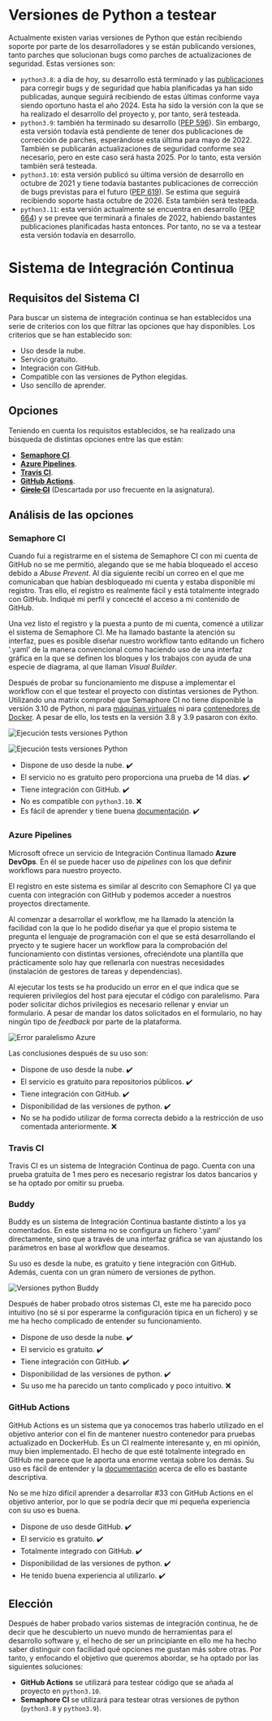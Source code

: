 # Versiones de Python a testear
Actualmente existen varias versiones de Python que están recibiendo soporte por parte de los desarrolladores y se están publicando versiones, tanto parches que solucionan bugs como parches de actualizaciones de seguridad. Estas versiones son:
- `python3.8`: a día de hoy, su desarrollo está terminado y las [publicaciones](https://www.python.org/dev/peps/pep-0569/) para corregir bugs y de seguridad que había planificadas ya han sido publicadas, aunque seguirá recibiendo de estas últimas conforme vaya siendo oportuno hasta el año 2024. Esta ha sido la versión con la que se ha realizado el desarrollo del proyecto y, por tanto, será testeada.
- `python3.9`: también ha terminado su desarrollo ([PEP 596](https://www.python.org/dev/peps/pep-0596/)). Sin embargo, esta versión todavía está pendiente de tener dos publicaciones de corrección de parches, esperándose esta última para mayo de 2022. También se publicarán actualizaciones de seguridad conforme sea necesario, pero en este caso será hasta 2025. Por lo tanto, esta versión también será testeada.
- `python3.10`: esta versión publicó su última versión de desarrollo en octubre de 2021 y tiene todavía bastantes publicaciones de corrección de bugs previstas para el futuro ([PEP 619](https://www.python.org/dev/peps/pep-0619/)). Se estima que seguirá recibiendo soporte hasta octubre de 2026. Esta también será testeada.
- `python3.11`: esta versión actualmente se encuentra en desarrollo ([PEP 664](https://www.python.org/dev/peps/pep-0664/)) y se prevee que terminará a finales de 2022, habiendo bastantes publicaciones planificadas hasta entonces. Por tanto, no se va a testear esta versión todavía en desarrollo.

# Sistema de Integración Continua
## Requisitos del Sistema CI
Para buscar un sistema de integración continua se han establecidos una serie de criterios con los que filtrar las opciones que hay disponibles. Los criterios que se han establecido son:
- Uso desde la nube.
- Servicio gratuito.
- Integración con GitHub.
- Compatible con las versiones de Python elegidas.
- Uso sencillo de aprender.

## Opciones
Teniendo en cuenta los requisitos establecidos, se ha realizado una búsqueda de distintas opciones entre las que están:
- [**Semaphore CI**](https://semaphoreci.com/).
- [**Azure Pipelines**](https://azure.microsoft.com/es-es/services/devops/pipelines/).
- [**Travis CI**](https://travis-ci.org/).
- [**GitHub Actions**](https://github.com/features/actions).
- [~~**Circle CI**~~](https://circleci.com) (Descartada por uso frecuente en la asignatura).

## Análisis de las opciones
### Semaphore CI
Cuando fui a registrarme en el sistema de Semaphore CI con mi cuenta de GitHub no se me permitió, alegando que se me había bloqueado el acceso debido a *Abuse Prevent*. Al día siguiente recibí un correo en el que me comunicaban que habían desbloqueado mi cuenta y estaba disponible mi registro. Tras ello, el registro es realmente fácil y está totalmente integrado con GitHub. Indiqué mi perfil y concecté el acceso a mi contenido de GitHub.

Una vez listo el registro y la puesta a punto de mi cuenta, comencé a utilizar el sistema de Semaphore CI. Me ha llamado bastante la atención su interfaz, pues es posible diseñar nuestro workflow tanto editando un fichero '.yaml' de la manera convencional como haciendo uso de una interfaz gráfica en la que se definen los bloques y los trabajos con ayuda de una especie de diagrama, al que llaman *Visual Builder*.

Después de probar su funcionamiento me dispuse a implementar el workflow con el que testear el proyecto con distintas versiones de Python. Utilizando una matrix comprobé que Semaphore CI no tiene disponible la versión 3.10 de Python, ni para [máquinas virtuales](https://docs.semaphoreci.com/ci-cd-environment/ubuntu-18.04-image/#python) ni para [contenedores de Docker](https://docs.semaphoreci.com/ci-cd-environment/semaphore-registry-images/#python). A pesar de ello, los tests en la versión 3.8 y 3.9 pasaron con éxito.

![Ejecución tests versiones Python](images/semaphoreci_tests_versiones_python.png)

![Ejecución tests versiones Python](images/semaphoreci_no_compatible_python310.png)

- Dispone de uso desde la nube. ✔️
- El servicio no es gratuito pero proporciona una prueba de 14 días. ✔️
- Tiene integración con GitHub. ✔️
- No es compatible con `python3.10`. :x:
- Es fácil de aprender y tiene buena [documentación](https://docs.semaphoreci.com/). ✔️

### Azure Pipelines
Microsoft ofrece un servicio de Integración Continua llamado **Azure DevOps**. En él se puede hacer uso de *pipelines* con los que definir workflows para nuestro proyecto.

El registro en este sistema es similar al descrito con Semaphore CI ya que cuenta con integración con GitHub y podemos acceder a nuestros proyectos directamente.

Al comenzar a desarrollar el workflow, me ha llamado la atención la facilidad con la que lo he podido diseñar ya que el propio sistema te pregunta el lenguaje de programación con el que se está desarrollando el pryecto y te sugiere hacer un workflow para la comprobación del funcionamiento con distintas versiones, ofreciéndote una plantilla que prácticamente solo hay que rellenarla con nuestras necesidades (instalación de gestores de tareas y dependencias).

Al ejecutar los tests se ha producido un error en el que indica que se requieren privilegios del host para ejecutar el código con paralelismo. Para poder solicitar dichos privilegios es necesario rellenar y enviar un formulario. A pesar de mandar los datos solicitados en el formulario, no hay ningún tipo de *feedback* por parte de la plataforma.

![Error paralelismo Azure](images/azure_error_paralelismo.png)

Las conclusiones después de su uso son:
- Dispone de uso desde la nube. ✔️
- El servicio es gratuito para repositorios públicos. ✔️
- Tiene integración con GitHub. ✔️
- Disponibilidad de las versiones de python. ✔️
- No se ha podido utilizar de forma correcta debido a la restricción de uso comentada anteriormente. :x:

### Travis CI
Travis CI es un sistema de Integración Continua de pago. Cuenta con una prueba gratuita de 1 mes pero es necesario registrar los datos bancarios y se ha optado por omitir su prueba.

### Buddy
Buddy es un sistema de Integración Continua bastante distinto a los ya comentados. En este sistema no se configura un fichero '.yaml' directamente, sino que a través de una interfaz gráfica se van ajustando los parámetros en base al workflow que deseamos.

Su uso es desde la nube, es gratuito y tiene integración con GitHub. Además, cuenta con un gran número de versiones de python.

![Versiones python Buddy](images/buddy_versiones_python.png)

Después de haber probado otros sistemas CI, este me ha parecido poco intuitivo (no sé si por esperarme la configuración típica en un fichero) y se me ha hecho complicado de entender su funcionamiento.
- Dispone de uso desde la nube. ✔️
- El servicio es gratuito. ✔️
- Tiene integración con GitHub. ✔️
- Disponibilidad de las versiones de python. ✔️
- Su uso me ha parecido un tanto complicado y poco intuitivo. :x:

### GitHub Actions
GitHub Actions es un sistema que ya conocemos tras haberlo utilizado en el objetivo anterior con el fin de mantener nuestro contenedor para pruebas actualizado en DockerHub. Es un CI realmente interesante y, en mi opinión, muy bien implementado. El hecho de que esté totalmente integrado en GitHub me parece que le aporta una enorme ventaja sobre los demás. Su uso es fácil de entender y la [documentación](https://docs.github.com/en/actions) acerca de ello es bastante descriptiva.

No se me hizo difícil aprender a desarrollar #33 con GitHub Actions en el objetivo anterior, por lo que se podría decir que mi pequeña experiencia con su uso es buena.
- Dispone de uso desde GitHub. ✔️
- El servicio es gratuito. ✔️
- Totalmente integrado con GitHub. ✔️
- Disponibilidad de las versiones de python. ✔️
- He tenido buena experiencia al utilizarlo. ✔️

## Elección
Después de haber probado varios sistemas de integración continua, he de decir que he descubierto un nuevo mundo de herramientas para el desarrollo software y, el hecho de ser un principiante en ello me ha hecho saber distinguir con facilidad qué opciones me gustan más sobre otras. Por tanto, y enfocando el objetivo que queremos abordar, se ha optado por las siguientes soluciones:
- **GitHub Actions** se utilizará para testear código que se añada al proyecto en `python3.10`.
- **Semaphore CI** se utilizará para testear otras versiones de python (`python3.8` y `python3.9`).
